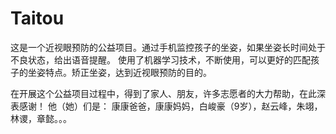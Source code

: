 # Taitou

这是一个近视眼预防的公益项目。通过手机监控孩子的坐姿，如果坐姿长时间处于不良状态，给出语音提醒。
使用了机器学习技术，不断使用，可以更好的匹配孩子的坐姿特点。矫正坐姿，达到近视眼预防的目的。

在开展这个公益项目过程中，得到了家人、朋友，许多志愿者的大力帮助，在此深表感谢！
他（她）们是：
康康爸爸，康康妈妈，白峻豪（9岁），赵云峰，朱翊，林谡，章懿。。。
